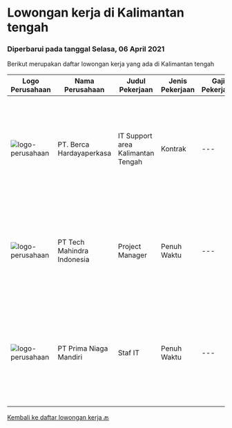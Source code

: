 
  # Lowongan kerja di Kalimantan tengah

  ### Diperbarui pada tanggal Selasa, 06 April 2021

  Berikut merupakan daftar lowongan kerja yang ada di Kalimantan tengah

  |Logo Perusahaan | Nama Perusahaan | Judul Pekerjaan | Jenis Pekerjaan | Gaji Pekerjaan | Lokasi | Deskripsi | Tanggal diunggah | Pranala |
  | -------------- | --------------- | --------------- | --------- | --------- | -------------- | ------- | ----------- | ----------- |
  |![logo-perusahaan](https://image-service-cdn.seek.com.au/0c900ac2b5b1a2cf9bee651ce5d069e68ff14c92/ee4dce1061f3f616224767ad58cb2fc751b8d2dc)|PT. Berca Hardayaperkasa|IT Support area Kalimantan Tengah|Kontrak|---|Kalimantan Tengah|Responsibilities: Analyzing, diagnosing, and installation to several areas including desktop hardware, operating systems, application software and...|Rabu, 31 Maret 2021|https://www.jobstreet.co.id/id/job/it-support-area-kalimantan-tengah-3487602?token=0~7c174ca2-11e7-4b35-80bf-b0e480ec224b&sectionRank=1&jobId=jobstreet-id-job-3487602|
|![logo-perusahaan](https://image-service-cdn.seek.com.au/a6196fde7cd70a388b93af957f34d07a95d8097f/ee4dce1061f3f616224767ad58cb2fc751b8d2dc)|PT Tech Mahindra Indonesia|Project Manager|Penuh Waktu|---|Kalimantan Tengah|Hi, Greeting from Tech Mahindra!!, We are currently looking for Project Manager Posotion with us.Below are the detailed job description as...|Kamis, 25 Maret 2021|https://www.jobstreet.co.id/id/job/project-manager-3491265?token=0~7c174ca2-11e7-4b35-80bf-b0e480ec224b&sectionRank=2&jobId=jobstreet-id-job-3491265|
|![logo-perusahaan](https://image-service-cdn.seek.com.au/09f383ebac65dc70bb542b6d3bc18577c47365ff/ee4dce1061f3f616224767ad58cb2fc751b8d2dc)|PT Prima Niaga Mandiri|Staf IT|Penuh Waktu|---|Kotawaringin Timur|Job Description : Supporting and managing company IT needs from infrastructure and applications, including enhancement Installing and maintaining...|Senin, 08 Maret 2021|https://www.jobstreet.co.id/id/job/staf-it-3475536?token=0~7c174ca2-11e7-4b35-80bf-b0e480ec224b&sectionRank=3&jobId=jobstreet-id-job-3475536|


  [Kembali ke daftar lowongan kerja 🔙](../README.md#daftar-lowongan-kerja)
  